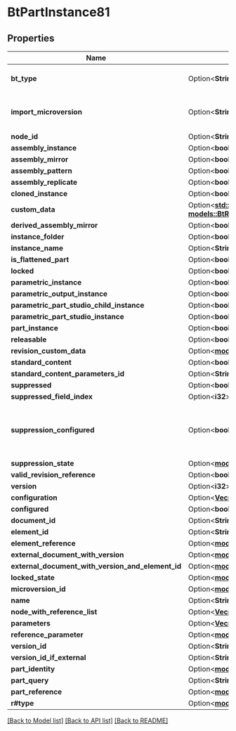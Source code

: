 # BtPartInstance81

## Properties

Name | Type | Description | Notes
------------ | ------------- | ------------- | -------------
**bt_type** | Option<**String**> | Type of JSON object. | [optional]
**import_microversion** | Option<**String**> | Microversion that resulted from the import. | [optional]
**node_id** | Option<**String**> |  | [optional]
**assembly_instance** | Option<**bool**> |  | [optional]
**assembly_mirror** | Option<**bool**> |  | [optional]
**assembly_pattern** | Option<**bool**> |  | [optional]
**assembly_replicate** | Option<**bool**> |  | [optional]
**cloned_instance** | Option<**bool**> |  | [optional]
**custom_data** | Option<[**std::collections::HashMap<String, models::BtReferenceCustomData1551>**](BTReferenceCustomData-1551.md)> |  | [optional]
**derived_assembly_mirror** | Option<**bool**> |  | [optional]
**instance_folder** | Option<**bool**> |  | [optional]
**instance_name** | Option<**String**> |  | [optional]
**is_flattened_part** | Option<**bool**> |  | [optional]
**locked** | Option<**bool**> |  | [optional]
**parametric_instance** | Option<**bool**> |  | [optional]
**parametric_output_instance** | Option<**bool**> |  | [optional]
**parametric_part_studio_child_instance** | Option<**bool**> |  | [optional]
**parametric_part_studio_instance** | Option<**bool**> |  | [optional]
**part_instance** | Option<**bool**> |  | [optional]
**releasable** | Option<**bool**> |  | [optional]
**revision_custom_data** | Option<[**models::BtRevisionCustomData2090**](BTRevisionCustomData-2090.md)> |  | [optional]
**standard_content** | Option<**bool**> |  | [optional]
**standard_content_parameters_id** | Option<**String**> |  | [optional]
**suppressed** | Option<**bool**> |  | [optional]
**suppressed_field_index** | Option<**i32**> |  | [optional]
**suppression_configured** | Option<**bool**> | `true` if the suppression is configured in the Part Studio. | [optional]
**suppression_state** | Option<[**models::BtmSuppressionState1924**](BTMSuppressionState-1924.md)> |  | [optional]
**valid_revision_reference** | Option<**bool**> |  | [optional]
**version** | Option<**i32**> |  | [optional]
**configuration** | Option<[**Vec<models::BtmParameter1>**](BTMParameter-1.md)> |  | [optional]
**configured** | Option<**bool**> |  | [optional]
**document_id** | Option<**String**> |  | [optional]
**element_id** | Option<**String**> |  | [optional]
**element_reference** | Option<[**models::BtElementReference725**](BTElementReference-725.md)> |  | [optional]
**external_document_with_version** | Option<[**models::BtDocumentWithVersionId**](BTDocumentWithVersionId.md)> |  | [optional]
**external_document_with_version_and_element_id** | Option<[**models::BtDocumentWithVersionAndElementId**](BTDocumentWithVersionAndElementId.md)> |  | [optional]
**locked_state** | Option<[**models::BtmParameter1**](BTMParameter-1.md)> |  | [optional]
**microversion_id** | Option<[**models::BtMicroversionId366**](BTMicroversionId-366.md)> |  | [optional]
**name** | Option<**String**> |  | [optional]
**node_with_reference_list** | Option<[**Vec<models::BtNodeWithReference>**](BTNodeWithReference.md)> |  | [optional]
**parameters** | Option<[**Vec<models::BtmParameter1>**](BTMParameter-1.md)> |  | [optional]
**reference_parameter** | Option<[**models::BtmParameterReferenceWithConfiguration3028**](BTMParameterReferenceWithConfiguration-3028.md)> |  | [optional]
**version_id** | Option<**String**> |  | [optional]
**version_id_if_external** | Option<**String**> |  | [optional]
**part_identity** | Option<[**models::BtpsoIdentity2741**](BTPSOIdentity-2741.md)> |  | [optional]
**part_query** | Option<**String**> |  | [optional]
**part_reference** | Option<[**models::BtmParameterReferencePartStudio3302**](BTMParameterReferencePartStudio-3302.md)> |  | [optional]
**r#type** | Option<[**models::GbtPartStudioInstanceType**](GBTPartStudioInstanceType.md)> |  | [optional]

[[Back to Model list]](../README.md#documentation-for-models) [[Back to API list]](../README.md#documentation-for-api-endpoints) [[Back to README]](../README.md)


